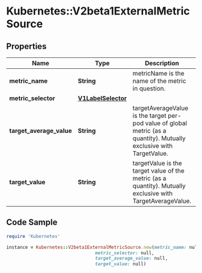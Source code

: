 # Kubernetes::V2beta1ExternalMetricSource

## Properties

Name | Type | Description | Notes
------------ | ------------- | ------------- | -------------
**metric_name** | **String** | metricName is the name of the metric in question. | 
**metric_selector** | [**V1LabelSelector**](V1LabelSelector.md) |  | [optional] 
**target_average_value** | **String** | targetAverageValue is the target per-pod value of global metric (as a quantity). Mutually exclusive with TargetValue. | [optional] 
**target_value** | **String** | targetValue is the target value of the metric (as a quantity). Mutually exclusive with TargetAverageValue. | [optional] 

## Code Sample

```ruby
require 'Kubernetes'

instance = Kubernetes::V2beta1ExternalMetricSource.new(metric_name: null,
                                 metric_selector: null,
                                 target_average_value: null,
                                 target_value: null)
```


